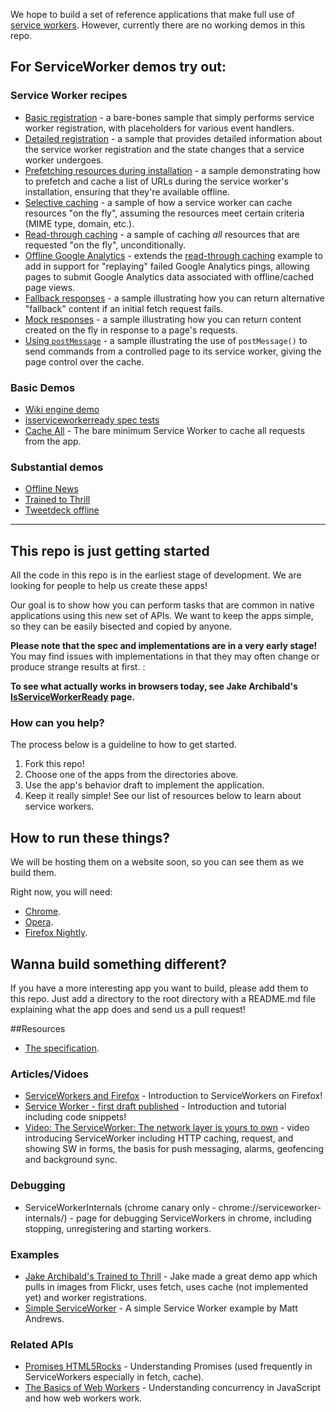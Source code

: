 We hope to build a set of reference applications that make full use of [service workers](https://slightlyoff.github.io/ServiceWorker/spec/service_worker/index.html). However, currently there are no working demos in this repo.

## For ServiceWorker demos try out:

### Service Worker recipes

- [Basic registration](https://googlechrome.github.io/samples/service-worker/registration/index.html) -
a bare-bones sample that simply performs service worker registration, with placeholders for various event handlers.
- [Detailed registration](https://googlechrome.github.io/samples/service-worker/registration-events/index.html) -
a sample that provides detailed information about the service worker registration and the state changes that a
service worker undergoes.
- [Prefetching resources during installation](https://googlechrome.github.io/samples/service-worker/prefetch/index.html) -
a sample demonstrating how to prefetch and cache a list of URLs during the service worker's installation, ensuring that they're
available offline.
- [Selective caching](https://googlechrome.github.io/samples/service-worker/selective-caching/index.html) -
a sample of how a service worker can cache resources "on the fly", assuming the resources meet certain criteria (MIME type,
domain, etc.).
- [Read-through caching](https://googlechrome.github.io/samples/service-worker/read-through-caching/index.html) -
a sample of caching _all_ resources that are requested "on the fly", unconditionally.
- [Offline Google Analytics](https://googlechrome.github.io/samples/service-worker/offline-analytics/index.html) -
extends the [read-through caching](https://googlechrome.github.io/samples/service-worker/read-through-caching/index.html) example to add in support for "replaying" failed Google Analytics pings, allowing pages to submit Google Analytics data associated with offline/cached page views.
- [Fallback responses](https://googlechrome.github.io/samples/service-worker/fallback-response/index.html) -
a sample illustrating how you can return alternative "fallback" content if an initial fetch request fails.
- [Mock responses](https://googlechrome.github.io/samples/service-worker/mock-responses/index.html) -
a sample illustrating how you can return content created on the fly in response to a page's requests.
- [Using `postMessage`](https://googlechrome.github.io/samples/service-worker/post-message/index.html) -
a sample illustrating the use of `postMessage()` to send commands from a controlled page to its service worker, giving the page control over the cache.


### Basic Demos
* [Wiki engine demo](https://github.com/sandropaganotti/service-worker-wiki)
* [isserviceworkerready spec tests](https://github.com/jakearchibald/isserviceworkerready/tree/master/src/demos)
* [Cache All](https://github.com/boopathi/sw-cache-all) - The bare minimum Service Worker to cache all requests from the app.

### Substantial demos
* [Offline News](https://github.com/jakearchibald/offline-news-service-worker)
* [Trained to Thrill](https://github.com/jakearchibald/trained-to-thrill)
* [Tweetdeck offline](https://github.com/jakearchibald/tweetdeck-prototype)



<hr>




## This repo is just getting started
All the code in this repo is  in the earliest stage of development. We are looking for people to help us create these apps! 

Our goal is to show how you can perform tasks that are common in native applications using this new set of APIs. We want to keep the apps simple, so they can be easily bisected and copied by anyone.

**Please note that the spec and implementations are in a very early stage!** You may find issues with implementations in that they may often change or produce strange results at first. : 

**To see what actually works in browsers today, see Jake Archibald's [IsServiceWorkerReady](https://jakearchibald.github.io/isserviceworkerready/) page.**

### How can you help? 
The process below is a guideline to how to get started.

1. Fork this repo! 
1. Choose one of the apps from the directories above.
1. Use the app's behavior draft to implement the application. 
1. Keep it really simple! See our list of resources below to learn about service workers.  

## How to run these things?
We will be hosting them on a website soon, so you can see them as we build them. 

Right now, you will need:

* [Chrome](https://www.google.com/chrome/browser/desktop/index.html).
* [Opera](http://www.opera.com/pl/computer/windows).
* [Firefox Nightly](https://nightly.mozilla.org/).

## Wanna build something different?
If you have a more interesting app you want to build, please add them to this repo. Just add a directory to the root directory with a README.md file explaining what the app does and send us a pull request! 

##Resources

* [The specification](https://slightlyoff.github.io/ServiceWorker/spec/service_worker/index.html).

### Articles/Vidoes 

* [ServiceWorkers and Firefox](https://hacks.mozilla.org/2014/06/serviceworkers-and-firefox/) - Introduction to ServiceWorkers on Firefox!
* [Service Worker - first draft published](http://jakearchibald.com/2014/service-worker-first-draft/) - Introduction and tutorial including code snippets!
* [Video: The ServiceWorker: The network layer is yours to own](https://www.youtube.com/watch?v=4uQMl7mFB6g) - video introducing ServiceWorker including HTTP caching, request, and showing SW in forms, the basis for push messaging, alarms, geofencing and background sync.

### Debugging

* ServiceWorkerInternals (chrome canary only - chrome://serviceworker-internals/) - page for debugging ServiceWorkers in chrome, including stopping, unregistering and starting workers.

### Examples

* [Jake Archibald's Trained to Thrill](https://jakearchibald.github.io/trained-to-thrill/) - Jake made a great demo app which pulls in images from Flickr, uses fetch, uses cache (not implemented yet) and worker registrations.
* [Simple ServiceWorker](https://github.com/matthew-andrews/serviceworker-simple) - A simple Service Worker example by Matt Andrews.

### Related APIs

* [Promises HTML5Rocks](http://www.html5rocks.com/en/tutorials/es6/promises/) - Understanding Promises (used frequently in ServiceWorkers especially in fetch, cache). 
* [The Basics of Web Workers](http://www.html5rocks.com/en/tutorials/workers/basics/) - Understanding concurrency in JavaScript and how web workers work.


